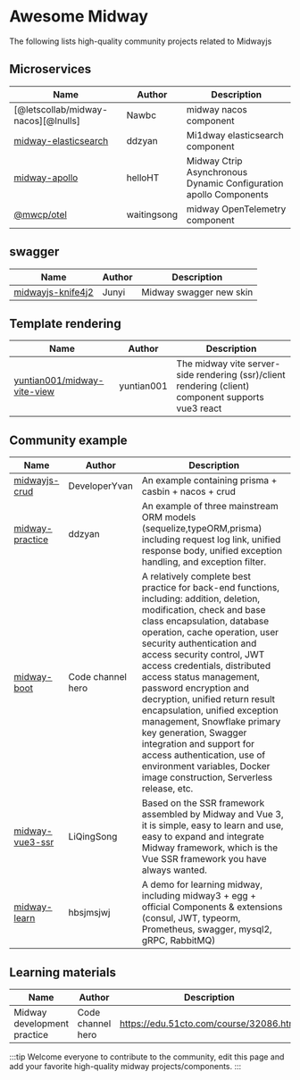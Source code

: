 # Awesome Midway

The following lists high-quality community projects related to Midwayjs

## Microservices

| Name | Author | Description |
| ---------------------------------------------------- | ----------- | ----------------------------------- |
| [@letscollab/midway-nacos][@lnulls] | Nawbc | midway nacos component |
| [midway-elasticsearch][midway-elasticsearch] | ddzyan | Mi1dway elasticsearch component |
| [midway-apollo][midway-apollo] | helloHT | Midway Ctrip Asynchronous Dynamic Configuration apollo Components |
| [@mwcp/otel][@mwcp/otel] | waitingsong | midway OpenTelemetry component |

## swagger

| Name | Author | Description |
| -------------------------------------- | ----- | --------------------- |
| [midwayjs-knife4j2][midwayjs-knife4j2] | Junyi | Midway swagger new skin |

## Template rendering

| Name | Author | Description |
| ---------------------------------------------------------- | ---------- | -------------------------------------------------------------------- |
| [yuntian001/midway-vite-view][yuntian001/midway-vite-view] | yuntian001 | The midway vite server-side rendering (ssr)/client rendering (client) component supports vue3 react |

## Community example

| Name | Author | Description |
| ---------------------------------- | ------------- | ---------------------------------------------------------------------------------------------------------------------------------------------------------------------------------------------------------------------------------------------------------------------------------------------------------------------- |
| [midwayjs-crud][midwayjs-crud] | DeveloperYvan | An example containing prisma + casbin + nacos + crud |
| [midway-practice][midway-practice] | ddzyan | An example of three mainstream ORM models (sequelize,typeORM,prisma) including request log link, unified response body, unified exception handling, and exception filter. |
| [midway-boot][midway-boot] | Code channel hero | A relatively complete best practice for back-end functions, including: addition, deletion, modification, check and base class encapsulation, database operation, cache operation, user security authentication and access security control, JWT access credentials, distributed access status management, password encryption and decryption, unified return result encapsulation, unified exception management, Snowflake primary key generation, Swagger integration and support for access authentication, use of environment variables, Docker image construction, Serverless release, etc. |
| [midway-vue3-ssr][midway-vue3-ssr] | LiQingSong | Based on the SSR framework assembled by Midway and Vue 3, it is simple, easy to learn and use, easy to expand and integrate Midway framework, which is the Vue SSR framework you have always wanted.  |
| [midway-learn][midway-learn] | hbsjmsjwj | A demo for learning midway, including midway3 + egg + official Components & extensions (consul, JWT, typeorm, Prometheus, swagger, mysql2, gRPC, RabbitMQ) |

## Learning materials

| Name | Author | Description |
| -------------- | -------- | --------------------------------------- |
| Midway development practice | Code channel hero | https://edu.51cto.com/course/32086.html |


:::tip
Welcome everyone to contribute to the community, edit this page and add your favorite high-quality midway projects/components.
:::


[midway-elasticsearch]: https://github.com/ddzyan/midway-elasticsearch
[midway-apollo]: https://github.com/helloHT/midway-apollo
[@letscollab/midway-nacos]: https://github.com/deskbtm-letscollab/midway-nacos
[@mwcp/otel]: https://github.com/waitingsong/midway-components/tree/main/packages/otel

[midwayjs-knife4j2]: https://github.com/fangbao-0418/midway/tree/master/packages/swagger
[yuntian001/midway-vite-view]: https://github.com/yuntian001/midway-vite-view

[midwayjs-crud]: https://github.com/developeryvan/midwayjs-crud
[midway-practice]: https://github.com/ddzyan/midway-practice
[midway-boot]: https://github.com/bestaone/midway-boot
[midway-vue3-ssr]: https://github.com/lqsong/midway-vue3-ssr
[midway-learn]: https://github.com/hbsjmsjwj/midway-learn.git
